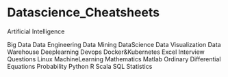 # Datascience_Cheatsheets
Artificial Intelligence

Big Data
Data Engineering
Data Mining
DataScience
Data Visualization
Data Warehouse
Deeplearning
Devops
Docker&Kubernetes
Excel
Interview Questions
Linux
MachineLearning
Mathematics
Matlab
Ordinary Differential Equations
Probability
Python
R
Scala
SQL
Statistics
